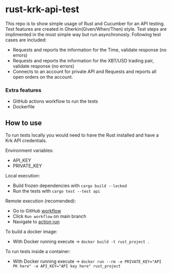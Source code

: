 # rust-krk-api-test

This repo is to show simple usage of Rust and Cucumber for an API testing.
Test features are created in Gherkin(Given/When/Then) style. Test steps are implimented in the most simple way but run asynchronosly.
Following test cases are included:
- Requests and reports the information for the Time, validate response (no errors)
- Requests and reports the information for the XBT/USD trading pair, validate response (no errors)
- Connects to an account for private API and Requests and reports all open orders on the account.

### Extra features

- GitHub actions workflow to run the tests
- Dockerfile

## How to use 
To run tests locally you would need to have the Rust installed and have a Krk API credentials.

Environment variables: 
- API_KEY
- PRIVATE_KEY

Local execution:
- Build frozen dependencies with `cargo build --locked`
- Run the tests with `cargo test --test api`

Remote execution (recomended):
- Go to GitHub [workflow](https://github.com/yury-dubinin/rust-krk-api-test/actions/workflows/rust.yml)
- Click `Run workflow` on main branch
- Navigate to [action run](https://github.com/yury-dubinin/rust-krk-api-test/actions/runs/9700028916)

To build a docker image:
- With Docker running execute -> `docker build -t rust_project .`

To run tests inside a container:
- With Docker running execute -> `docker run --rm -e PRIVATE_KEY="API PK here" -e API_KEY="API key here" rust_project`
